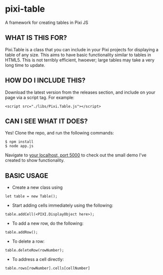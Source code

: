 # pixi-table
A framework for creating tables in Pixi JS

## WHAT IS THIS FOR?
Pixi.Table is a class that you can include in your Pixi projects for displaying a table of any size. This aims to have basic functionality similar to tables in HTML5. This is not terribly efficient, hwoever; large tables may take a very long time to update.

## HOW DO I INCLUDE THIS?

Download the latest version from the releases section, and include on your page via a script tag. For example:

```
<script src="./libs/Pixi.Table.js"></script>
```

## CAN I SEE WHAT IT DOES?

Yes! Clone the repo, and run the following commands:

```
$ npm install
$ node app.js
```

Navigate to [your localhost, port 5000](http://localhost:5000) to check out the small demo I've created to show functionality.

## BASIC USAGE

- Create a new class using
```
let table = new Table();
```

- Start adding cells immediately using the following:
```
table.addCell(<PIXI.DisplayObject here>);
```
- To add a new row, do the following:
```
table.addRow();
```
- To delete a row:
```
table.deleteRow(rowNumber);
```
- To address a cell directly:
```
table.rows[rowNumber].cells[cellNumber]
```

